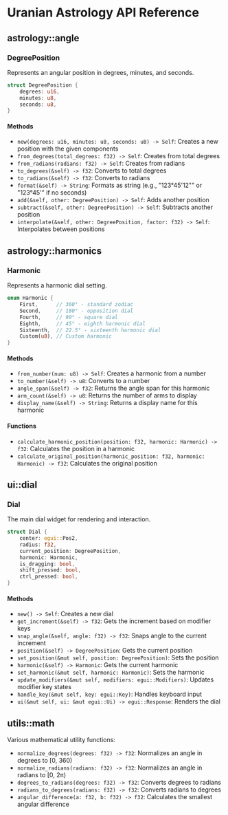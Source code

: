 # Uranian Astrology API Reference

## astrology::angle

### DegreePosition

Represents an angular position in degrees, minutes, and seconds.

```rust
struct DegreePosition {
    degrees: u16,
    minutes: u8,
    seconds: u8,
}
```

#### Methods

- `new(degrees: u16, minutes: u8, seconds: u8) -> Self`: Creates a new position with the given components
- `from_degrees(total_degrees: f32) -> Self`: Creates from total degrees
- `from_radians(radians: f32) -> Self`: Creates from radians
- `to_degrees(&self) -> f32`: Converts to total degrees
- `to_radians(&self) -> f32`: Converts to radians
- `format(&self) -> String`: Formats as string (e.g., "123°45'12"" or "123°45'" if no seconds)
- `add(&self, other: DegreePosition) -> Self`: Adds another position
- `subtract(&self, other: DegreePosition) -> Self`: Subtracts another position
- `interpolate(&self, other: DegreePosition, factor: f32) -> Self`: Interpolates between positions

## astrology::harmonics

### Harmonic

Represents a harmonic dial setting.

```rust
enum Harmonic {
    First,      // 360° - standard zodiac
    Second,     // 180° - opposition dial
    Fourth,     // 90° - square dial
    Eighth,     // 45° - eighth harmonic dial
    Sixteenth,  // 22.5° - sixteenth harmonic dial
    Custom(u8), // Custom harmonic
}
```

#### Methods

- `from_number(num: u8) -> Self`: Creates a harmonic from a number
- `to_number(&self) -> u8`: Converts to a number
- `angle_span(&self) -> f32`: Returns the angle span for this harmonic
- `arm_count(&self) -> u8`: Returns the number of arms to display
- `display_name(&self) -> String`: Returns a display name for this harmonic

#### Functions

- `calculate_harmonic_position(position: f32, harmonic: Harmonic) -> f32`: Calculates the position in a harmonic
- `calculate_original_position(harmonic_position: f32, harmonic: Harmonic) -> f32`: Calculates the original position

## ui::dial

### Dial

The main dial widget for rendering and interaction.

```rust
struct Dial {
    center: egui::Pos2,
    radius: f32,
    current_position: DegreePosition,
    harmonic: Harmonic,
    is_dragging: bool,
    shift_pressed: bool,
    ctrl_pressed: bool,
}
```

#### Methods

- `new() -> Self`: Creates a new dial
- `get_increment(&self) -> f32`: Gets the increment based on modifier keys
- `snap_angle(&self, angle: f32) -> f32`: Snaps angle to the current increment
- `position(&self) -> DegreePosition`: Gets the current position
- `set_position(&mut self, position: DegreePosition)`: Sets the position
- `harmonic(&self) -> Harmonic`: Gets the current harmonic
- `set_harmonic(&mut self, harmonic: Harmonic)`: Sets the harmonic
- `update_modifiers(&mut self, modifiers: egui::Modifiers)`: Updates modifier key states
- `handle_key(&mut self, key: egui::Key)`: Handles keyboard input
- `ui(&mut self, ui: &mut egui::Ui) -> egui::Response`: Renders the dial

## utils::math

Various mathematical utility functions:

- `normalize_degrees(degrees: f32) -> f32`: Normalizes an angle in degrees to [0, 360)
- `normalize_radians(radians: f32) -> f32`: Normalizes an angle in radians to [0, 2π)
- `degrees_to_radians(degrees: f32) -> f32`: Converts degrees to radians
- `radians_to_degrees(radians: f32) -> f32`: Converts radians to degrees
- `angular_difference(a: f32, b: f32) -> f32`: Calculates the smallest angular difference